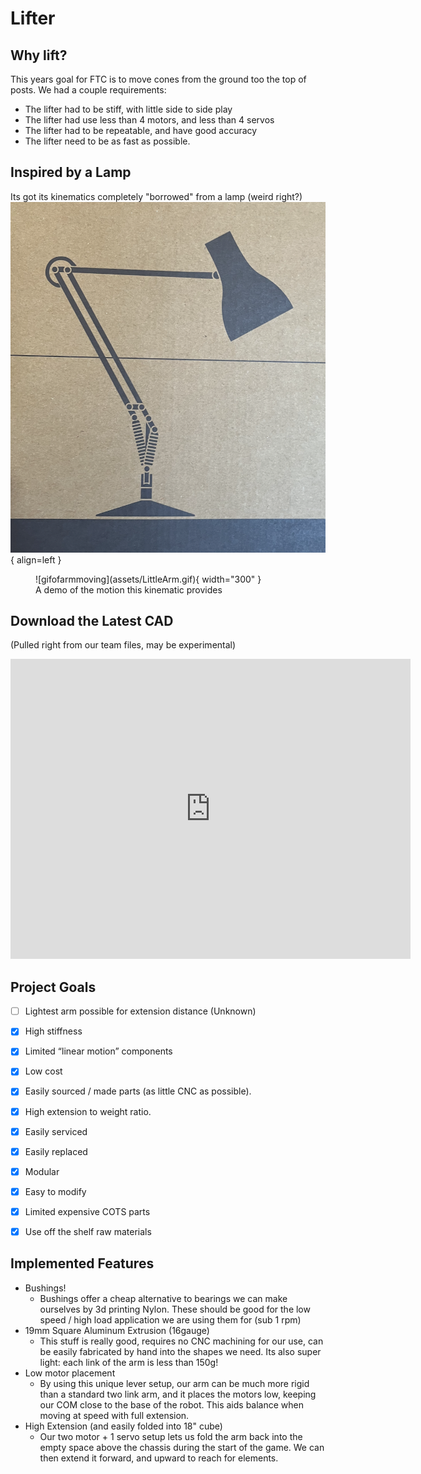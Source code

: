 <link rel="preconnect" href="https://rsms.me/">
<link rel="stylesheet" href="https://rsms.me/inter/inter.css">

# Lifter 

## Why lift? 
This years goal for FTC is to move cones from the ground too the top of posts. We had a couple requirements: 
- The lifter had to be stiff, with little side to side play
- The lifter had use less than 4 motors, and less than 4 servos
- The lifter had to be repeatable, and have good accuracy
- The lifter need to be as fast as possible. 


## Inspired by a Lamp 
Its got its kinematics completely "borrowed" from a lamp (weird right?)
![pictureoflamp](assets/Lampdiagram.png){ align=left }

<figure markdown>
  ![gifofarmmoving](assets/LittleArm.gif){ width="300" }
  <figcaption>A demo of the motion this kinematic provides</figcaption>
</figure>

## Download the Latest CAD
(Pulled right from our team files, may be experimental)
<iframe src="https://icloud11636.autodesk360.com/shares/public/SH35dfcQT936092f0e433ce4fa157145dd8c?mode=embed" width="640" height="480" allowfullscreen="true" webkitallowfullscreen="true" mozallowfullscreen="true"  frameborder="0"></iframe>


## Project Goals
- [ ] Lightest arm possible for extension distance (Unknown)
- [x] High stiffness 
- [x] Limited “linear motion” components
- [x] Low cost 
- [x] Easily sourced / made parts (as little CNC as possible).
- [x] High extension to weight ratio.
- [x] Easily serviced
- [x] Easily replaced
- [x] Modular
- [x] Easy to modify
- [x] Limited expensive COTS parts
- [x] Use off the shelf raw materials


## Implemented Features
- Bushings!
    - Bushings offer a cheap alternative to bearings we can make ourselves by 3d printing Nylon. These should be good for the low speed / high load application we are using them for (sub 1 rpm)
- 19mm Square Aluminum Extrusion (16gauge)
    - This stuff is really good, requires no CNC machining for our use, can be easily fabricated by hand into the shapes we need. Its also super light: each link of the arm is less than 150g! 
- Low motor placement
    - By using this unique lever setup, our arm can be much more rigid than a standard two link arm, and it places the motors low, keeping our COM close to the base of the robot. This aids balance when moving at speed with full extension. 
- High Extension (and easily folded into 18" cube)
    - Our two motor + 1 servo setup lets us fold the arm back into the empty space above the chassis during the start of the game. We can then extend it forward, and upward to reach for elements. 

